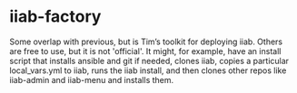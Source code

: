 # iiab-factory
Some overlap with previous, but is Tim’s toolkit for deploying iiab. Others are free to use, but it is not 'official'.  It might, for example, have an install script that installs ansible and git if needed, clones iiab, copies a particular local_vars.yml to iiab, runs the iiab install, and then clones other repos like iiab-admin and iiab-menu and installs them.
